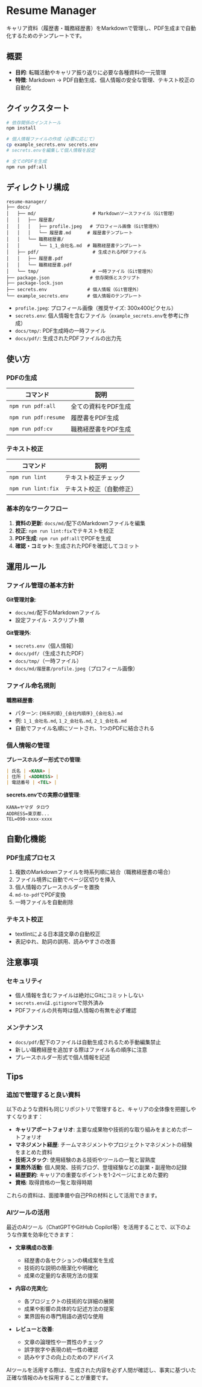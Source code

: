# Resume Manager

キャリア資料（履歴書・職務経歴書）をMarkdownで管理し、PDF生成まで自動化するためのテンプレートです。

## 概要

- **目的**: 転職活動やキャリア振り返りに必要な各種資料の一元管理
- **特徴**: Markdown → PDF自動生成、個人情報の安全な管理、テキスト校正の自動化

## クイックスタート

```bash
# 依存関係のインストール
npm install

# 個人情報ファイルの作成（必要に応じて）
cp example_secrets.env secrets.env
# secrets.envを編集して個人情報を設定

# 全てのPDFを生成
npm run pdf:all
```

## ディレクトリ構成

```
resume-manager/
├── docs/
│   ├── md/                     # Markdownソースファイル（Git管理）
│   │   ├── 履歴書/
│   │   │   ├── profile.jpeg   # プロフィール画像（Git管理外）
│   │   │   └── 履歴書.md      # 履歴書テンプレート
│   │   └── 職務経歴書/
│   │       └── 1_1_会社名.md  # 職務経歴書テンプレート
│   ├── pdf/                    # 生成されるPDFファイル
│   │   ├── 履歴書.pdf
│   │   └── 職務経歴書.pdf
│   └── tmp/                    # 一時ファイル（Git管理外）
├── package.json               # 依存関係とスクリプト
├── package-lock.json
├── secrets.env               # 個人情報（Git管理外）
└── example_secrets.env       # 個人情報のテンプレート
```

- `profile.jpeg`: プロフィール画像（推奨サイズ: 300x400ピクセル）
- `secrets.env`: 個人情報を含むファイル（`example_secrets.env`を参考に作成）
- `docs/tmp/`: PDF生成時の一時ファイル
- `docs/pdf/`: 生成されたPDFファイルの出力先

## 使い方

### PDFの生成

| コマンド | 説明 |
|----------|------|
| `npm run pdf:all` | 全ての資料をPDF生成 |
| `npm run pdf:resume` | 履歴書をPDF生成 |
| `npm run pdf:cv` | 職務経歴書をPDF生成 |

### テキスト校正

| コマンド | 説明 |
|----------|------|
| `npm run lint` | テキスト校正チェック |
| `npm run lint:fix` | テキスト校正（自動修正） |

### 基本的なワークフロー

1. **資料の更新**: `docs/md/`配下のMarkdownファイルを編集
2. **校正**: `npm run lint:fix`でテキストを校正
3. **PDF生成**: `npm run pdf:all`でPDFを生成
4. **確認・コミット**: 生成されたPDFを確認してコミット

## 運用ルール

### ファイル管理の基本方針

**Git管理対象**:
- `docs/md/`配下のMarkdownファイル
- 設定ファイル・スクリプト類

**Git管理外**:
- `secrets.env`（個人情報）
- `docs/pdf/`（生成されたPDF）
- `docs/tmp/`（一時ファイル）
- `docs/md/履歴書/profile.jpeg`（プロフィール画像）

### ファイル命名規則

**職務経歴書**:
- パターン: `{時系列順}_{会社内順序}_{会社名}.md`
- 例: `1_1_会社名.md`, `1_2_会社名.md`, `2_1_会社名.md`
- 自動でファイル名順にソートされ、1つのPDFに結合される

### 個人情報の管理

**プレースホルダー形式での管理**:
```markdown
| 氏名 | <KANA> |
| 住所 | <ADDRESS> |
| 電話番号 | <TEL> |
```

**secrets.envでの実際の値管理**:
```env
KANA=ヤマダ タロウ
ADDRESS=東京都...
TEL=090-xxxx-xxxx
```

## 自動化機能

### PDF生成プロセス
1. 複数のMarkdownファイルを時系列順に結合（職務経歴書の場合）
2. ファイル境界に自動でページ区切りを挿入
3. 個人情報のプレースホルダーを置換
4. `md-to-pdf`でPDF変換
5. 一時ファイルを自動削除

### テキスト校正
- textlintによる日本語文章の自動校正
- 表記ゆれ、助詞の誤用、読みやすさの改善

## 注意事項

### セキュリティ
- 個人情報を含むファイルは絶対にGitにコミットしない
- `secrets.env`は`.gitignore`で除外済み
- PDFファイルの共有時は個人情報の有無を必ず確認

### メンテナンス
- `docs/pdf/`配下のファイルは自動生成されるため手動編集禁止
- 新しい職務経歴を追加する際はファイル名の順序に注意
- プレースホルダー形式で個人情報を記述

## Tips

### 追加で管理すると良い資料

以下のような資料も同じリポジトリで管理すると、キャリアの全体像を把握しやすくなります：

- **キャリアポートフォリオ**: 主要な成果物や技術的な取り組みをまとめたポートフォリオ
- **マネジメント経歴**: チームマネジメントやプロジェクトマネジメントの経験をまとめた資料
- **技術スタック**: 使用経験のある技術やツールの一覧と習熟度
- **業務外活動**: 個人開発、技術ブログ、登壇経験などの副業・副産物の記録
- **経歴要約**: キャリアの重要なポイントを1-2ページにまとめた要約
- **資格**: 取得資格の一覧と取得時期

これらの資料は、面接準備や自己PRの材料として活用できます。

### AIツールの活用

最近のAIツール（ChatGPTやGitHub Copilot等）を活用することで、以下のような作業を効率化できます：

- **文章構成の改善**:
  - 経歴書の各セクションの構成案を生成
  - 技術的な説明の簡潔化や明確化
  - 成果の定量的な表現方法の提案

- **内容の充実化**:
  - 各プロジェクトの技術的な詳細の展開
  - 成果や影響の具体的な記述方法の提案
  - 業界固有の専門用語の適切な使用

- **レビューと改善**:
  - 文章の論理性や一貫性のチェック
  - 誤字脱字や表現の統一性の確認
  - 読みやすさの向上のためのアドバイス

AIツールを活用する際は、生成された内容を必ず人間が確認し、事実に基づいた正確な情報のみを採用することが重要です。
